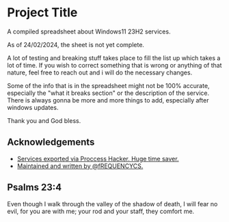 
# Project Title

A compiled spreadsheet about Windows11 23H2 services.

As of 24/02/2024, the sheet is not yet complete. 

A lot of testing and breaking stuff takes place to fill the list up which takes a lot of time. If you wish to correct something that is wrong or anything of that nature, feel free to reach out and i will do the necessary changes.

Some of the info that is in the spreadsheet might not be 100% accurate, especially the "what it breaks section" or the description of the service. There is always gonna be more and more things to add, especially after windows updates.

Thank you and God bless.



## Acknowledgements

 - [Services exported via Proccess Hacker. Huge time saver.](https://processhacker.sourceforge.io/)
- [Maintained and written by @fREQUENCYCS.](https://twitter.com/fREQUENCYCS)
## Psalms 23:4

Even though I walk through the valley of the shadow of death, I will fear no evil, for you are with me; your rod and your staff, they comfort me.